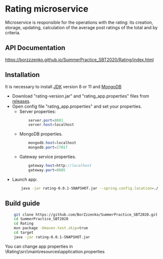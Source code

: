 # Rating microservice
Microservice is responsible for the operations with the rating: its creation, storage, updating, calculation of the average post ratings of the total and by criteria.

## API Documentation
https://borzzzenko.github.io/SummerPractice_SBT2020/Rating/index.html

## Installation
It is necessary to install [JDK](https://www.oracle.com/java/technologies/javase-jdk11-downloads.html) version 8 or 11 and [MongoDB](https://docs.mongodb.com/manual/administration/install-community/)

* Download "rating-version.jar" and "rating_app.properties" files from [releases](https://github.com/BorZzzenko/SummerPractice_SBT2020/releases).
* Open config file "rating_app.properties" and set your properties.
    * Server properties:
         ```java
             server.port=8081
             server.host=localhost
         ```
    * MongoDB properties.
      ```java
          mongodb.host=localhost
          mongodb.port=27017
      ```
    * Gateway service properties.
      ```java
          gateway.host=http://localhost
          gateway.port=8085
      ```
* Launch app:
   ```bash
       java -jar rating-0.0.1-SNAPSHOT.jar --spring.config.location=./rating_app.properties
   ```
## Build guide 
```bash
    git clone https://github.com/BorZzzenko/SummerPractice_SBT2020.git
    cd SummerPractice_SBT2020
    cd Rating
    mvn package -Dmaven.test.skip=true
    cd target
    java -jar rating-0.0.1-SNAPSHOT.jar
```
You can change app properties in \Rating\src\main\resources\application.properties
